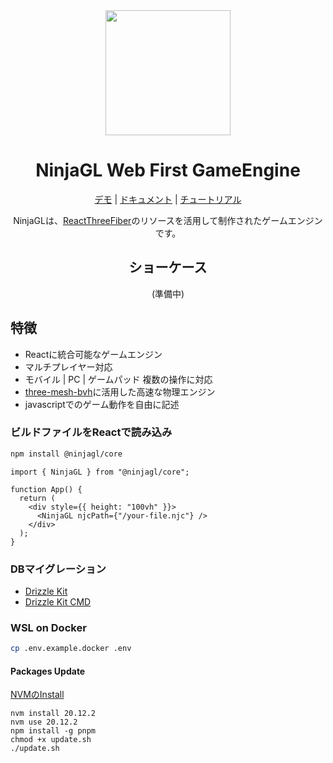 <div align="center">
<img src="https://github.com/foasho/NinjaGL/assets/57359515/e7d4f979-c2af-4f2b-8bf4-53a8e9696a43" width="200" />

# NinjaGL Web First GameEngine

[デモ](https://ninjagl.vercel.app) | [ドキュメント](https://ninjagl.vercel.app/docs) | [チュートリアル](https://ninjagl.vercel.app/docs/tutorial)

NinjaGLは、[ReactThreeFiber](https://github.com/pmndrs/react-three-fiber)のリソースを活用して制作されたゲームエンジンです。

## ショーケース

(準備中)

</div>

## 特徴

- Reactに統合可能なゲームエンジン
- マルチプレイヤー対応
- モバイル | PC | ゲームパッド 複数の操作に対応
- [three-mesh-bvh](https://github.com/gkjohnson/three-mesh-bvh)に活用した高速な物理エンジン
- javascriptでのゲーム動作を自由に記述

### ビルドファイルをReactで読み込み

```bash
npm install @ninjagl/core
```

```tsx
import { NinjaGL } from "@ninjagl/core";

function App() {
  return (
    <div style={{ height: "100vh" }}>
      <NinjaGL njcPath={"/your-file.njc"} />
    </div>
  );
}
```

### DBマイグレーション

- [Drizzle Kit](https://orm.drizzle.team/kit-docs/overview)
- [Drizzle Kit CMD](https://orm.drizzle.team/kit-docs/commands)

### WSL on Docker

```bash
cp .env.example.docker .env
```

#### Packages Update

[NVMのInstall](https://github.com/nvm-sh/nvm?tab=readme-ov-file#installing-and-updating)

```
nvm install 20.12.2
nvm use 20.12.2
npm install -g pnpm
chmod +x update.sh
./update.sh
```
